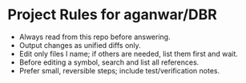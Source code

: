 # Project Rules for aganwar/DBR
- Always read from this repo before answering.
- Output changes as unified diffs only.
- Edit only files I name; if others are needed, list them first and wait.
- Before editing a symbol, search and list all references.
- Prefer small, reversible steps; include test/verification notes.
